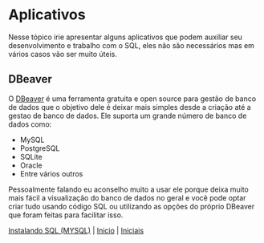 # **Aplicativos**

Nesse tópico irie apresentar alguns aplicativos que podem auxiliar seu desenvolvimento e trabalho com o SQL, eles não são necessários mas em vários casos vão ser muito úteis.

## **DBeaver**

O [DBeaver](https://dbeaver.io/download/) é uma ferramenta gratuita e open source para gestão de banco de dados que o objetivo dele é deixar mais simples desde a criação até a gestao de banco de dados. Ele suporta um grande número de banco de dados como:

- MySQL
- PostgreSQL
- SQLite
- Oracle
- Entre vários outros

Pessoalmente falando eu aconselho muito a usar ele porque deixa muito mais fácil a visualização do banco de dados no geral e você pode optar criar tudo usando código SQL ou utilizando as opções do próprio DBeaver que foram feitas para facilitar isso.

[Instalando SQL (MYSQL)](contents/configuracao/Instalacao.md) | [Inicio](/README.md) | [Iniciais]()